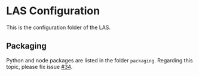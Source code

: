 # LAS Configuration

This is the configuration folder of the LAS.

## Packaging

Python and node packages are listed in the folder `packaging`. Regarding this topic, please fix issue [#34](https://github.com/lasircc/las-docker/issues/34).
